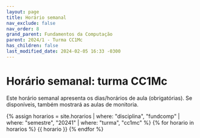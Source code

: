 ```yaml
---
layout: page
title: Horário semanal
nav_exclude: false
nav_order: 8
grand_parent: Fundamentos da Computação
parent: 2024/1 - Turma CC1Mc
has_children: false
last_modified_date: 2024-02-05 16:33 -0300
---
```


# Horário semanal: turma CC1Mc

Este horário semanal apresenta os dias/horários de aula (obrigatórias). Se
disponíveis, também mostrará as aulas de monitoria.

{% assign horarios = site.horarios
     | where: "disciplina", "fundcomp"
     | where: "semestre", "20241"
     | where: "turma", "cc1mc" %}
{% for horario in horarios %}
{{ horario }}
{% endfor %}

